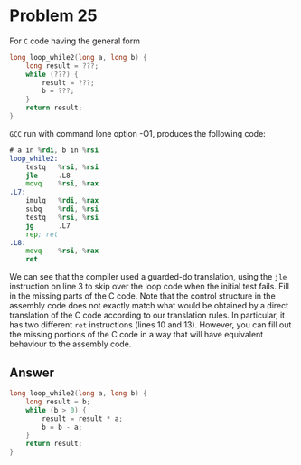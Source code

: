 # Problem 25

For `C` code having the general form

```C
long loop_while2(long a, long b) {
    long result = ???;
    while (???) {
        result = ???;
        b = ???;
    }
    return result;
}
```

`GCC` run with command lone option -O1, produces the following code:

```asm
# a in %rdi, b in %rsi
loop_while2:
    testq   %rsi, %rsi
    jle     .L8
    movq    %rsi, %rax
.L7:
    imulq   %rdi, %rax
    subq    %rdi, %rsi
    testq   %rsi, %rsi
    jg      .L7
    rep; ret
.L8:
    movq    %rsi, %rax
    ret
```

We can see that the compiler used a guarded-do translation, using the `jle`
instruction on line 3 to skip over the loop code when the initial test fails. Fill in
the missing parts of the C code. Note that the control structure in the assembly
code does not exactly match what would be obtained by a direct translation of the
C code according to our translation rules. In particular, it has two different `ret`
instructions (lines 10 and 13). However, you can fill out the missing portions of
the C code in a way that will have equivalent behaviour to the assembly code.

## Answer

```C
long loop_while2(long a, long b) {
    long result = b;
    while (b > 0) {
        result = result * a;
        b = b - a;
    }
    return result;
}
```
